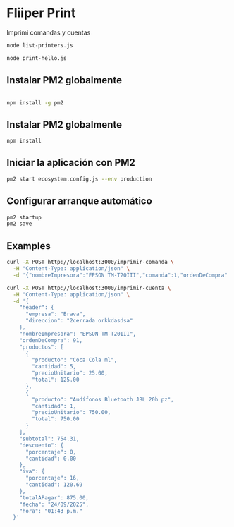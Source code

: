 
# Fliiper Print

Imprimi comandas y cuentas

```Bash
node list-printers.js

node print-hello.js

```

## Instalar PM2 globalmente
```Bash

npm install -g pm2
```
## Instalar PM2 globalmente
```Bash
npm install
```
## Iniciar la aplicación con PM2
```Bash
pm2 start ecosystem.config.js --env production
```

## Configurar arranque automático
```Bash
pm2 startup
pm2 save
```


## Examples

```Bash
curl -X POST http://localhost:3000/imprimir-comanda \
  -H "Content-Type: application/json" \
  -d '{"nombreImpresora":"EPSON TM-T20III","comanda":1,"ordenDeCompra":91,"productos":[{"producto":"Coca Cola 350 ml","cantidad":1}]}'
```

```Bash
curl -X POST http://localhost:3000/imprimir-cuenta \
  -H "Content-Type: application/json" \
  -d '{
    "header": {
      "empresa": "Brava",
      "direccion": "2cerrada orkkdasdsa"
    },
    "nombreImpresora": "EPSON TM-T20III",
    "ordenDeCompra": 91,
    "productos": [
      {
        "producto": "Coca Cola ml",
        "cantidad": 5,
        "precioUnitario": 25.00,
        "total": 125.00
      },
      {
        "producto": "Audífonos Bluetooth JBL 20h pz",
        "cantidad": 1,
        "precioUnitario": 750.00,
        "total": 750.00
      }
    ],
    "subtotal": 754.31,
    "descuento": {
      "porcentaje": 0,
      "cantidad": 0.00
    },
    "iva": {
      "porcentaje": 16,
      "cantidad": 120.69
    },
    "totalAPagar": 875.00,
    "fecha": "24/09/2025",
    "hora": "01:43 p.m."
  }'

  ```